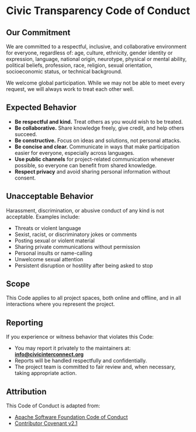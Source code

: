 # Civic Transparency Code of Conduct

## Our Commitment

We are committed to a respectful, inclusive, and collaborative environment for everyone, regardless of:
age, culture, ethnicity, gender identity or expression, language, national origin, neurotype, physical or mental ability, political beliefs, profession, race, religion, sexual orientation, socioeconomic status, or technical background.

We welcome global participation. While we may not be able to meet every request, we will always work to treat each other well.

## Expected Behavior

- **Be respectful and kind.** Treat others as you would wish to be treated.
- **Be collaborative.** Share knowledge freely, give credit, and help others succeed.
- **Be constructive.** Focus on ideas and solutions, not personal attacks.
- **Be concise and clear.** Communicate in ways that make participation easier for everyone, especially across languages.
- **Use public channels** for project-related communication whenever possible, so everyone can benefit from shared knowledge.
- **Respect privacy** and avoid sharing personal information without consent.

## Unacceptable Behavior

Harassment, discrimination, or abusive conduct of any kind is not acceptable. Examples include:

- Threats or violent language
- Sexist, racist, or discriminatory jokes or comments
- Posting sexual or violent material
- Sharing private communications without permission
- Personal insults or name-calling
- Unwelcome sexual attention
- Persistent disruption or hostility after being asked to stop

## Scope

This Code applies to all project spaces, both online and offline, and in all interactions where you represent the project.

## Reporting

If you experience or witness behavior that violates this Code:

- You may report it privately to the maintainers at: **info@civicinterconnect.org**
- Reports will be handled respectfully and confidentially.
- The project team is committed to fair review and, when necessary, taking appropriate action.

## Attribution

This Code of Conduct is adapted from:

- [Apache Software Foundation Code of Conduct](https://www.apache.org/foundation/policies/conduct.html)
- [Contributor Covenant v2.1](https://www.contributor-covenant.org/version/2/1/code_of_conduct.html)
